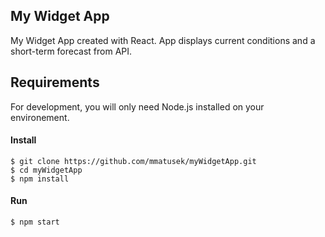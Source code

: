 ## My Widget App

My Widget App created with React. App displays current conditions and a short-term forecast from API.

## Requirements
For development, you will only need Node.js installed on your environement.

#### Install

    $ git clone https://github.com/mmatusek/myWidgetApp.git
    $ cd myWidgetApp
    $ npm install
  

#### Run
    $ npm start
